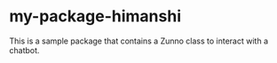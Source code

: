 # my-package-himanshi

This is a sample package that contains a Zunno class to interact with a chatbot.
